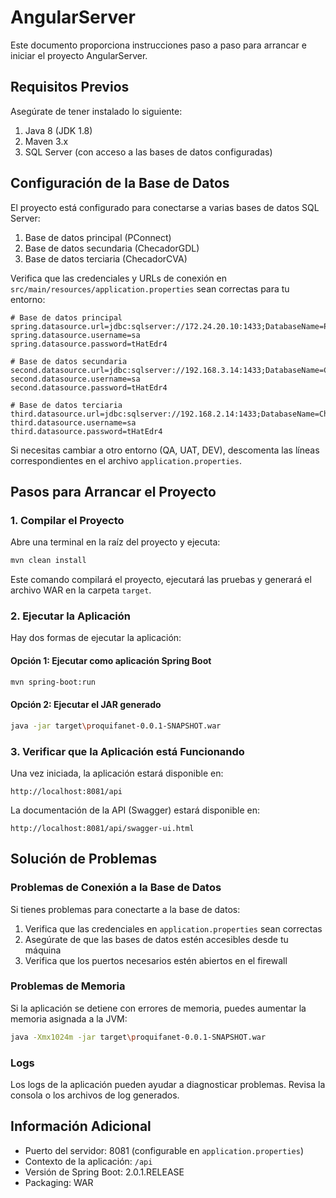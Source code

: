 # AngularServer

Este documento proporciona instrucciones paso a paso para arrancar e iniciar el proyecto AngularServer.

## Requisitos Previos

Asegúrate de tener instalado lo siguiente:

1. Java 8 (JDK 1.8)
2. Maven 3.x
3. SQL Server (con acceso a las bases de datos configuradas)

## Configuración de la Base de Datos

El proyecto está configurado para conectarse a varias bases de datos SQL Server:

1. Base de datos principal (PConnect)
2. Base de datos secundaria (ChecadorGDL)
3. Base de datos terciaria (ChecadorCVA)

Verifica que las credenciales y URLs de conexión en `src/main/resources/application.properties` sean correctas para tu entorno:

```properties
# Base de datos principal
spring.datasource.url=jdbc:sqlserver://172.24.20.10:1433;DatabaseName=PConnect
spring.datasource.username=sa
spring.datasource.password=tHatEdr4

# Base de datos secundaria
second.datasource.url=jdbc:sqlserver://192.168.3.14:1433;DatabaseName=ChecadorGDL
second.datasource.username=sa
second.datasource.password=tHatEdr4

# Base de datos terciaria
third.datasource.url=jdbc:sqlserver://192.168.2.14:1433;DatabaseName=ChecadorCVA
third.datasource.username=sa
third.datasource.password=tHatEdr4
```

Si necesitas cambiar a otro entorno (QA, UAT, DEV), descomenta las líneas correspondientes en el archivo `application.properties`.

## Pasos para Arrancar el Proyecto

### 1. Compilar el Proyecto

Abre una terminal en la raíz del proyecto y ejecuta:

```bash
mvn clean install
```

Este comando compilará el proyecto, ejecutará las pruebas y generará el archivo WAR en la carpeta `target`.

### 2. Ejecutar la Aplicación

Hay dos formas de ejecutar la aplicación:

#### Opción 1: Ejecutar como aplicación Spring Boot

```bash
mvn spring-boot:run
```

#### Opción 2: Ejecutar el JAR generado

```bash
java -jar target\proquifanet-0.0.1-SNAPSHOT.war
```

### 3. Verificar que la Aplicación está Funcionando

Una vez iniciada, la aplicación estará disponible en:

```
http://localhost:8081/api
```

La documentación de la API (Swagger) estará disponible en:

```
http://localhost:8081/api/swagger-ui.html
```

## Solución de Problemas

### Problemas de Conexión a la Base de Datos

Si tienes problemas para conectarte a la base de datos:

1. Verifica que las credenciales en `application.properties` sean correctas
2. Asegúrate de que las bases de datos estén accesibles desde tu máquina
3. Verifica que los puertos necesarios estén abiertos en el firewall

### Problemas de Memoria

Si la aplicación se detiene con errores de memoria, puedes aumentar la memoria asignada a la JVM:

```bash
java -Xmx1024m -jar target\proquifanet-0.0.1-SNAPSHOT.war
```

### Logs

Los logs de la aplicación pueden ayudar a diagnosticar problemas. Revisa la consola o los archivos de log generados.

## Información Adicional

- Puerto del servidor: 8081 (configurable en `application.properties`)
- Contexto de la aplicación: `/api`
- Versión de Spring Boot: 2.0.1.RELEASE
- Packaging: WAR
